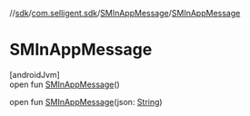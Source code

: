 //[sdk](../../../index.md)/[com.selligent.sdk](../index.md)/[SMInAppMessage](index.md)/[SMInAppMessage](-s-m-in-app-message.md)

# SMInAppMessage

[androidJvm]\
open fun [SMInAppMessage](-s-m-in-app-message.md)()

open fun [SMInAppMessage](-s-m-in-app-message.md)(json: [String](https://developer.android.com/reference/kotlin/java/lang/String.html))
